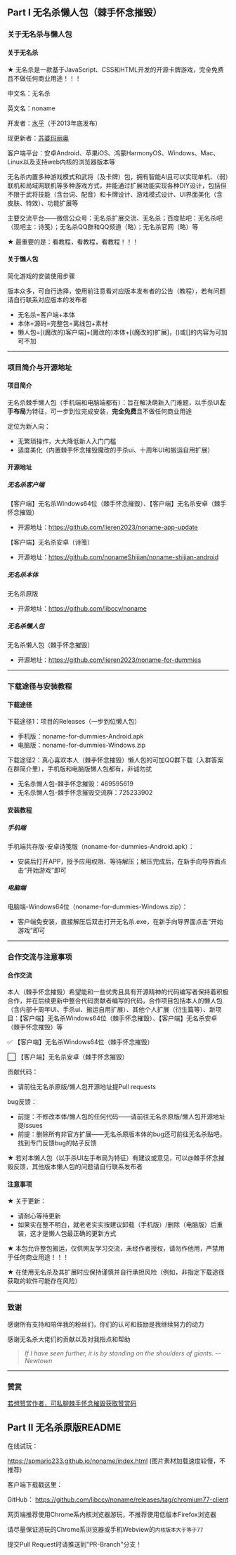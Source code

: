 ## Part Ⅰ 无名杀懒人包（棘手怀念摧毁）

### 关于无名杀与懒人包

#### 关于无名杀

★ 无名杀是一款基于JavaScript、CSS和HTML开发的开源卡牌游戏，完全免费且不做任何商业用途！！！

中文名：无名杀

英文名：noname

开发者：[水乎](https://github.com/libccy)（于2013年底发布）

现更新者：[苏婆玛丽奥](https://github.com/Spmario233)

客户端平台：安卓Android、苹果iOS、鸿蒙HarmonyOS、Windows、Mac、Linux以及支持web内核的浏览器版本等

无名杀内置多种游戏模式和武将（及卡牌）包，拥有智能AI且可以实现单机、（弱）联机和局域网联机等多种游戏方式，并能通过扩展功能实现各种DIY设计，包括但不限于武将技能（含台词、配音）和卡牌设计、游戏模式设计、UI界面美化（含皮肤、特效）、功能扩展等

主要交流平台——微信公众号：无名杀扩展交流、无名杀；百度贴吧：无名杀吧（现吧主：诗笺）；无名杀QQ群和QQ频道（略）；无名杀官网（略）等

★ 最重要的是：看教程，看教程，看教程！！！

#### 关于懒人包

简化游戏的安装使用步骤

版本众多，可自行选择，使用前注意看对应版本发布者的公告（教程），若有问题请自行联系对应版本的发布者

- 无名杀=客户端+本体
- 本体=源码=完整包=离线包+素材
- 懒人包=[(魔改的)客户端]+(魔改的)本体+[(魔改的)扩展]，()或[]的内容为可加可不加

-----

### 项目简介与开源地址

#### 项目简介

无名杀棘手懒人包（手机端和电脑端都有）：旨在解决萌新入门难题，以手杀UI**左手布局**为特征，可一步到位完成安装，**完全免费**且不做任何商业用途

定位为新人向：

- 无繁琐操作，大大降低新人入门门槛
- 适度美化（内置棘手怀念摧毁魔改的手杀ui、十周年UI和搬运自用扩展）

#### 开源地址

##### 无名杀客户端

【客户端】无名杀Windows64位（棘手怀念摧毁）、【客户端】无名杀安卓（棘手怀念摧毁）

- 开源地址：https://github.com/lieren2023/noname-app-update

【客户端】无名杀安卓（诗笺）

- 开源地址：https://github.com/nonameShijian/noname-shijian-android

##### 无名杀本体

无名杀原版

- 开源地址：https://github.com/libccy/noname

##### 无名杀懒人包

无名杀懒人包（棘手怀念摧毁）

- 开源地址：https://github.com/lieren2023/noname-for-dummies

-----

### 下载途径与安装教程

#### 下载途径

下载途径1：项目的Releases（一步到位懒人包）

- 手机版：noname-for-dummies-Android.apk
- 电脑版：noname-for-dummies-Windows.zip

下载途径2：真心喜欢本人（棘手怀念摧毁）懒人包的可加QQ群下载（入群答案在群简介里），手机版和电脑版懒人包都有，非诚勿扰

- 无名杀懒人包-棘手怀念摧毁：469595619
- 无名杀懒人包-棘手怀念摧毁交流群：725233902

#### 安装教程

##### 手机端

手机端共存版-安卓诗笺版（noname-for-dummies-Android.apk）：

- 安装后打开APP，授予应用权限、等待解压；解压完成后，在新手向导界面点击“开始游戏”即可

##### 电脑端

电脑端-Windows64位（noname-for-dummies-Windows.zip）：

- 客户端免安装，直接解压后双击打开无名杀.exe，在新手向导界面点击“开始游戏”即可

-----

### 合作交流与注意事项

#### 合作交流

本人（棘手怀念摧毁）希望能和一些优秀且具有开源精神的代码编写者保持着积极合作，并在后续更新中整合代码贡献者编写的代码，合作项目包括本人的懒人包（含内部十周年UI、手杀ui、搬运自用扩展）、其他个人扩展（衍生篇等）、新项目：【客户端】无名杀Windows64位（棘手怀念摧毁）、【客户端】无名杀安卓（棘手怀念摧毁）等

:white_check_mark: 【客户端】无名杀Windows64位（棘手怀念摧毁）

:white_large_square: 【客户端】无名杀安卓（棘手怀念摧毁）

贡献代码：

- 请前往无名杀原版/懒人包开源地址提Pull requests

bug反馈：

- 前提：不修改本体/懒人包的任何代码——请前往无名杀原版/懒人包开源地址提Issues
- 前提：删除所有非官方扩展——无名杀原版本体的bug还可前往无名杀贴吧，找到专门反馈bug的帖子反馈

★ 若对本懒人包（以手杀UI左手布局为特征）有建议或意见，可以@棘手怀念摧毁反馈，其他版本懒人包的问题请自行联系发布者

#### 注意事项

★ 关于更新：

- 请耐心等待更新
- 如果实在整不明白，就老老实实按建议卸载（手机版）/删除（电脑版）后重装，这才是懒人包最正确的更新方式

★ 本包允许整包搬运，仅供网友学习交流，未经作者授权，请勿作他用，严禁用于任何商业用途！！！

★ 在使用无名杀及其扩展时应保持谨慎并自行承担风险（例如，非指定下载途径获取的软件可能存在风险）

-----

### 致谢

感谢所有支持和陪伴我的粉丝们，你们的认可和鼓励是我继续努力的动力

感谢无名杀大佬们的贡献以及对我指点和帮助
>*If I have seen further, it is by standing on the shoulders of giants. -- Newtown*

-----

### 赞赏

<ins>若想赞赏作者，可私聊棘手怀念摧毁获取赞赏码</ins>

## Part Ⅱ 无名杀原版README

在线试玩：

https://spmario233.github.io/noname/index.html (图片素材加载速度较慢，不推荐)

客户端下载戳这里：

GitHub： https://github.com/libccy/noname/releases/tag/chromium77-client

网页端推荐使用Chrome系内核浏览器游玩，不推荐使用低版本Firefox浏览器

请尽量保证游玩的Chrome系浏览器或手机Webview的`内核版本大于等于77`

提交Pull Request时请推送到"PR-Branch"分支！
